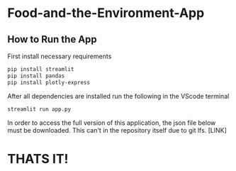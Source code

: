 # Food-and-the-Environment-App

## How to Run the App
First install necessary requirements
```bash
pip install streamlit
pip install pandas
pip install plotly-express
```

After all dependencies are installed run the following in the VScode terminal
```bash
streamlit run app.py
```

In order to access the full version of this application, the json file below must be downloaded. This can't in the repository itself due to git lfs.
[LINK]

# THATS IT!
